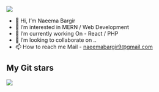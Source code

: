 ![](https://komarev.com/ghpvc/?username=Naeema21&color=blue&label=Profile-Views)

- 👋 Hi, I’m Naeema Bargir
- 👀 I’m interested in MERN / Web Development
- 🌱 I’m currently working On - React /  PHP 
- 💞️ I’m looking to collaborate on ..
- 📫 How to reach me Mail -  naeemabargir9@gmail.com


<h2>My Git stars</h2>
<img src="https://github-readme-stats.vercel.app/api?username=Naeema21&&show_icons=true&count_private=true&theme=radical"/>
<!---
Naeema21/Naeema21 is a ✨ special ✨ repository because its `README.md` (this file) appears on your GitHub profile.
You can click the Preview link to take a look at your changes.
--->
